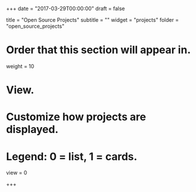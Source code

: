 +++
date = "2017-03-29T00:00:00"
draft = false

title = "Open Source Projects"
subtitle = ""
widget = "projects"
folder = "open_source_projects"

# Order that this section will appear in.
weight = 10

# View.
# Customize how projects are displayed.
# Legend: 0 = list, 1 = cards.
view = 0

+++
